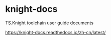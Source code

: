 # knight-docs

TS.Knight toolchain user guide documents

https://knight-docs.readthedocs.io/zh-cn/latest/
